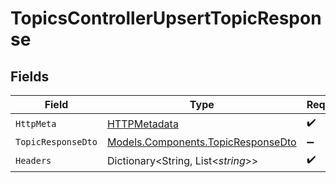 # TopicsControllerUpsertTopicResponse


## Fields

| Field                                                                             | Type                                                                              | Required                                                                          | Description                                                                       |
| --------------------------------------------------------------------------------- | --------------------------------------------------------------------------------- | --------------------------------------------------------------------------------- | --------------------------------------------------------------------------------- |
| `HttpMeta`                                                                        | [HTTPMetadata](../../Models/Components/HTTPMetadata.md)                           | :heavy_check_mark:                                                                | N/A                                                                               |
| `TopicResponseDto`                                                                | [Models.Components.TopicResponseDto](../../Models/Components/TopicResponseDto.md) | :heavy_minus_sign:                                                                | OK                                                                                |
| `Headers`                                                                         | Dictionary<String, List<*string*>>                                                | :heavy_check_mark:                                                                | N/A                                                                               |
